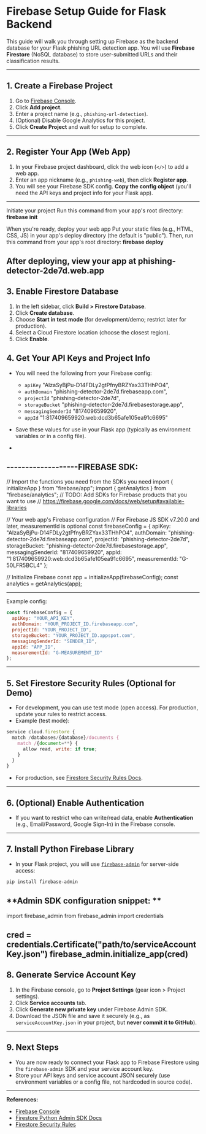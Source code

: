 # Firebase Setup Guide for Flask Backend

This guide will walk you through setting up Firebase as the backend database for your Flask phishing URL detection app. You will use **Firebase Firestore** (NoSQL database) to store user-submitted URLs and their classification results.

---

## 1. Create a Firebase Project

1. Go to [Firebase Console](https://console.firebase.google.com/).
2. Click **Add project**.
3. Enter a project name (e.g., `phishing-url-detection`).
4. (Optional) Disable Google Analytics for this project.
5. Click **Create Project** and wait for setup to complete.

---

## 2. Register Your App (Web App)

1. In your Firebase project dashboard, click the web icon (`</>`) to add a web app.
2. Enter an app nickname (e.g., `phishing-web`), then click **Register app**.
3. You will see your Firebase SDK config. **Copy the config object** (you'll need the API keys and project info for your Flask app).


---
Initiate your project
Run this command from your app's root directory:
**firebase init**

When you're ready, deploy your web app
Put your static files (e.g., HTML, CSS, JS) in your app's deploy directory (the default is "public"). Then, run this command from your app's root directory:
**firebase deploy**

After deploying, view your app at phishing-detector-2de7d.web.app
---


## 3. Enable Firestore Database

1. In the left sidebar, click **Build > Firestore Database**.
2. Click **Create database**.
3. Choose **Start in test mode** (for development/demo; restrict later for production).
4. Select a Cloud Firestore location (choose the closest region).
5. Click **Enable**.




## 4. Get Your API Keys and Project Info

- You will need the following from your Firebase config:
  - `apiKey`  "AIzaSyBjPu-D14FDLy2gtPfnyBRZYax33THhPO4",
  - `authDomain`  "phishing-detector-2de7d.firebaseapp.com",
  - `projectId` "phishing-detector-2de7d",
  - `storageBucket` "phishing-detector-2de7d.firebasestorage.app",
  - `messagingSenderId` "817409659920",
  - `appId`  "1:817409659920:web:dcd3b65afe105ea91c6695"

- Save these values for use in your Flask app (typically as environment variables or in a config file).
- 
-------------------FIREBASE SDK:
---

// Import the functions you need from the SDKs you need
import { initializeApp } from "firebase/app";
import { getAnalytics } from "firebase/analytics";
// TODO: Add SDKs for Firebase products that you want to use
// https://firebase.google.com/docs/web/setup#available-libraries

// Your web app's Firebase configuration
// For Firebase JS SDK v7.20.0 and later, measurementId is optional
const firebaseConfig = {
  apiKey: "AIzaSyBjPu-D14FDLy2gtPfnyBRZYax33THhPO4",
  authDomain: "phishing-detector-2de7d.firebaseapp.com",
  projectId: "phishing-detector-2de7d",
  storageBucket: "phishing-detector-2de7d.firebasestorage.app",
  messagingSenderId: "817409659920",
  appId: "1:817409659920:web:dcd3b65afe105ea91c6695",
  measurementId: "G-50LFR5BCL4"
};

// Initialize Firebase
const app = initializeApp(firebaseConfig);
const analytics = getAnalytics(app);

---

Example config:
```js
const firebaseConfig = {
  apiKey: "YOUR_API_KEY",
  authDomain: "YOUR_PROJECT_ID.firebaseapp.com",
  projectId: "YOUR_PROJECT_ID",
  storageBucket: "YOUR_PROJECT_ID.appspot.com",
  messagingSenderId: "SENDER_ID",
  appId: "APP_ID",
  measurementId: "G-MEASUREMENT_ID"
};
```

---

## 5. Set Firestore Security Rules (Optional for Demo)

- For development, you can use test mode (open access). For production, update your rules to restrict access.
- Example (test mode):
```js
service cloud.firestore {
  match /databases/{database}/documents {
    match /{document=**} {
      allow read, write: if true;
    }
  }
}
```
- For production, see [Firestore Security Rules Docs](https://firebase.google.com/docs/firestore/security/get-started).

---

## 6. (Optional) Enable Authentication

- If you want to restrict who can write/read data, enable **Authentication** (e.g., Email/Password, Google Sign-In) in the Firebase console.

---

## 7. Install Python Firebase Library

- In your Flask project, you will use [`firebase-admin`](https://pypi.org/project/firebase-admin/) for server-side access:

```bash
pip install firebase-admin
```

**Admin SDK configuration snippet:
**
---
import firebase_admin
from firebase_admin import credentials

cred = credentials.Certificate("path/to/serviceAccountKey.json")
firebase_admin.initialize_app(cred)
---



## 8. Generate Service Account Key

1. In the Firebase console, go to **Project Settings** (gear icon > Project settings).
2. Click **Service accounts** tab.
3. Click **Generate new private key** under Firebase Admin SDK.
4. Download the JSON file and save it securely (e.g., as `serviceAccountKey.json` in your project, but **never commit it to GitHub**).

---

## 9. Next Steps

- You are now ready to connect your Flask app to Firebase Firestore using the `firebase-admin` SDK and your service account key.
- Store your API keys and service account JSON securely (use environment variables or a config file, not hardcoded in source code).

---

**References:**
- [Firebase Console](https://console.firebase.google.com/)
- [Firestore Python Admin SDK Docs](https://firebase.google.com/docs/admin/setup)
- [Firestore Security Rules](https://firebase.google.com/docs/firestore/security/get-started)
